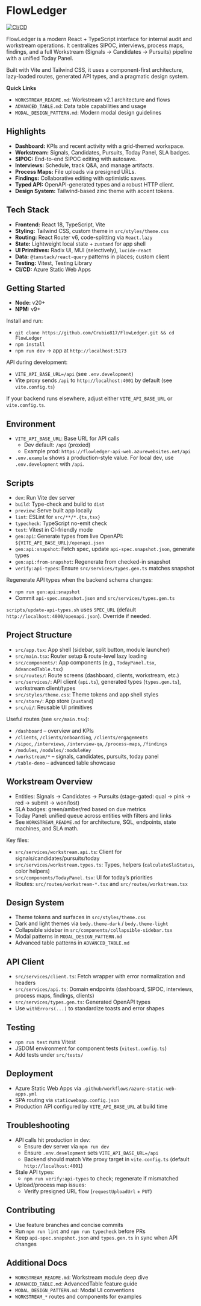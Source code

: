 # FlowLedger

[![CI/CD](https://github.com/Crubio817/FlowLedger/actions/workflows/azure-static-web-apps.yml/badge.svg)](https://github.com/Crubio817/FlowLedger/actions/workflows/azure-static-web-apps.yml)

FlowLedger is a modern React + TypeScript interface for internal audit and workstream operations. It centralizes SIPOC, interviews, process maps, findings, and a full Workstream (Signals → Candidates → Pursuits) pipeline with a unified Today Panel.

Built with Vite and Tailwind CSS, it uses a component-first architecture, lazy-loaded routes, generated API types, and a pragmatic design system.

**Quick Links**
- `WORKSTREAM_README.md`: Workstream v2.1 architecture and flows
- `ADVANCED_TABLE.md`: Data table capabilities and usage
- `MODAL_DESIGN_PATTERN.md`: Modern modal design guidelines

## Highlights

- **Dashboard:** KPIs and recent activity with a grid-themed workspace.
- **Workstream:** Signals, Candidates, Pursuits, Today Panel, SLA badges.
- **SIPOC:** End-to-end SIPOC editing with autosave.
- **Interviews:** Schedule, track Q&A, and manage artifacts.
- **Process Maps:** File uploads via presigned URLs.
- **Findings:** Collaborative editing with optimistic saves.
- **Typed API:** OpenAPI-generated types and a robust HTTP client.
- **Design System:** Tailwind-based zinc theme with accent tokens.

## Tech Stack

- **Frontend:** React 18, TypeScript, Vite
- **Styling:** Tailwind CSS, custom theme in `src/styles/theme.css`
- **Routing:** React Router v6, code-splitting via `React.lazy`
- **State:** Lightweight local state + `zustand` for app shell
- **UI Primitives:** Radix UI, MUI (selectively), `lucide-react`
- **Data:** `@tanstack/react-query` patterns in places; custom client
- **Testing:** Vitest, Testing Library
- **CI/CD:** Azure Static Web Apps

## Getting Started

- **Node:** v20+
- **NPM:** v9+

Install and run:
- `git clone https://github.com/Crubio817/FlowLedger.git && cd FlowLedger`
- `npm install`
- `npm run dev` → app at `http://localhost:5173`

API during development:
- `VITE_API_BASE_URL=/api` (see `.env.development`)
- Vite proxy sends `/api` to `http://localhost:4001` by default (see `vite.config.ts`)

If your backend runs elsewhere, adjust either `VITE_API_BASE_URL` or `vite.config.ts`.

## Environment

- `VITE_API_BASE_URL`: Base URL for API calls
  - Dev default: `/api` (proxied)
  - Example prod: `https://flowledger-api-web.azurewebsites.net/api`
- `.env.example` shows a production-style value. For local dev, use `.env.development` with `/api`.

## Scripts

- `dev`: Run Vite dev server
- `build`: Type-check and build to `dist`
- `preview`: Serve built app locally
- `lint`: ESLint for `src/**/*.{ts,tsx}`
- `typecheck`: TypeScript no-emit check
- `test`: Vitest in CI-friendly mode
- `gen:api`: Generate types from live OpenAPI: `${VITE_API_BASE_URL}/openapi.json`
- `gen:api:snapshot`: Fetch spec, update `api-spec.snapshot.json`, generate types
- `gen:api:from-snapshot`: Regenerate from checked-in snapshot
- `verify:api-types`: Ensure `src/services/types.gen.ts` matches snapshot

Regenerate API types when the backend schema changes:
- `npm run gen:api:snapshot`
- Commit `api-spec.snapshot.json` and `src/services/types.gen.ts`

`scripts/update-api-types.sh` uses `SPEC_URL` (default `http://localhost:4000/openapi.json`). Override if needed.

## Project Structure

- `src/app.tsx`: App shell (sidebar, split button, module launcher)
- `src/main.tsx`: Router setup & route-level lazy loading
- `src/components/`: App components (e.g., `TodayPanel.tsx`, `AdvancedTable.tsx`)
- `src/routes/`: Route screens (dashboard, clients, workstream, etc.)
- `src/services/`: API client (`api.ts`), generated types (`types.gen.ts`), workstream client/types
- `src/styles/theme.css`: Theme tokens and app shell styles
- `src/store/`: App store (`zustand`)
- `src/ui/`: Reusable UI primitives

Useful routes (see `src/main.tsx`):
- `/dashboard` – overview and KPIs
- `/clients`, `/clients/onboarding`, `/clients/engagements`
- `/sipoc`, `/interviews`, `/interview-qa`, `/process-maps`, `/findings`
- `/modules`, `/modules/:moduleKey`
- `/workstream/*` – signals, candidates, pursuits, today panel
- `/table-demo` – advanced table showcase

## Workstream Overview

- Entities: Signals → Candidates → Pursuits (stage-gated: qual → pink → red → submit → won/lost)
- SLA badges: green/amber/red based on due metrics
- Today Panel: unified queue across entities with filters and links
- See `WORKSTREAM_README.md` for architecture, SQL, endpoints, state machines, and SLA math.

Key files:
- `src/services/workstream.api.ts`: Client for signals/candidates/pursuits/today
- `src/services/workstream.types.ts`: Types, helpers (`calculateSlaStatus`, color helpers)
- `src/components/TodayPanel.tsx`: UI for today’s priorities
- Routes: `src/routes/workstream-*.tsx` and `src/routes/workstream.tsx`

## Design System

- Theme tokens and surfaces in `src/styles/theme.css`
- Dark and light themes via `body.theme-dark` / `body.theme-light`
- Collapsible sidebar in `src/components/collapsible-sidebar.tsx`
- Modal patterns in `MODAL_DESIGN_PATTERN.md`
- Advanced table patterns in `ADVANCED_TABLE.md`

## API Client

- `src/services/client.ts`: Fetch wrapper with error normalization and headers
- `src/services/api.ts`: Domain endpoints (dashboard, SIPOC, interviews, process maps, findings, clients)
- `src/services/types.gen.ts`: Generated OpenAPI types
- Use `withErrors(...)` to standardize toasts and error shapes

## Testing

- `npm run test` runs Vitest
- JSDOM environment for component tests (`vitest.config.ts`)
- Add tests under `src/tests/`

## Deployment

- Azure Static Web Apps via `.github/workflows/azure-static-web-apps.yml`
- SPA routing via `staticwebapp.config.json`
- Production API configured by `VITE_API_BASE_URL` at build time

## Troubleshooting

- API calls hit production in dev:
  - Ensure dev server via `npm run dev`
  - Ensure `.env.development` sets `VITE_API_BASE_URL=/api`
  - Backend should match Vite proxy target in `vite.config.ts` (default `http://localhost:4001`)
- Stale API types:
  - `npm run verify:api-types` to check; regenerate if mismatched
- Upload/process map issues:
  - Verify presigned URL flow (`requestUploadUrl` + `PUT`)

## Contributing

- Use feature branches and concise commits
- Run `npm run lint` and `npm run typecheck` before PRs
- Keep `api-spec.snapshot.json` and `types.gen.ts` in sync when API changes

## Additional Docs

- `WORKSTREAM_README.md`: Workstream module deep dive
- `ADVANCED_TABLE.md`: AdvancedTable feature guide
- `MODAL_DESIGN_PATTERN.md`: Modal UI conventions
- `WORKSTREAM_*` routes and components for examples

